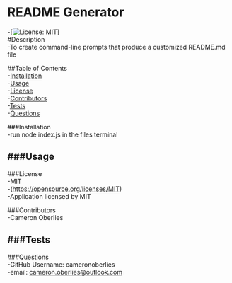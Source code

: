 # README Generator
  -[![License: MIT](https://img.shields.io/badge/License-MIT-yellow.svg)] <br>
  #Description <br>
   -To create command-line prompts that produce a customized README.md file
  
##Table of Contents <br>
  -[Installation](#installation) <br>
  -[Usage](#usage) <br>
  -[License](#license) <br>
  -[Contributors](#contributors)<br>
  -[Tests](#tests) <br>
  -[Questions](#questions)

  

  ###Installation <a id="installation"></a> <br>
  -run node index.js in the files terminal

  ###Usage <a id="usage"></a> <br>
  -

  ###License <a id="license"></a> <br>
  -MIT <br>
  -(https://opensource.org/licenses/MIT) <br>
  -Application licensed by MIT

  ###Contributors <a id="contributors"></a> <br>
  -Cameron Oberlies

  ###Tests <a id="tests"></a> <br>
  -

  ###Questions <a id="questions"></a> <br>
  -GitHub Username: cameronoberlies <br>
  -email: cameron.oberlies@outlook.com


